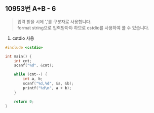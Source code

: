 10953번 A+B - 6
--------------

> 입력 받을 시에 ','를 구분자로 사용합니다.  
> format string으로 입력받아야 하므로 cstdio를 사용하여 풀 수 있습니다.

1. cstdio 사용

~~~ cpp
#include <cstdio>

int main() {
    int cnt;
    scanf("%d", &cnt);

    while (cnt--) {
        int a, b;
        scanf("%d,%d", &a, &b);
        printf("%d\n", a + b);
    }

    return 0;
}
~~~